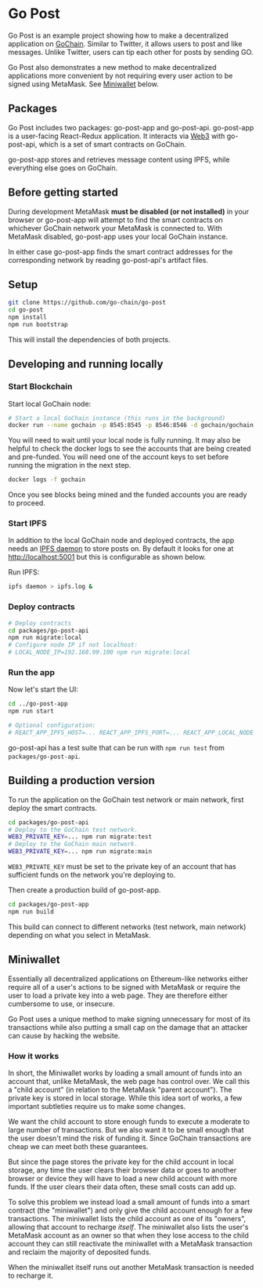 # Go Post

Go Post is an example project showing how to make a decentralized application on [GoChain](https://gochain.io/). Similar to Twitter, it allows users to post and like messages. Unlike Twitter, users can tip each other for posts by sending GO.

Go Post also demonstrates a new method to make decentralized applications more convenient by not requiring every user action to be signed using MetaMask. See [Miniwallet](#Miniwallet) below.

## Packages

Go Post includes two packages: go-post-app and go-post-api. go-post-app is a user-facing React-Redux application. It interacts via [Web3](https://github.com/ethereum/web3.js/) with go-post-api, which is a set of smart contracts on GoChain.

go-post-app stores and retrieves message content using IPFS, while everything else goes on GoChain.

## Before getting started

During development MetaMask **must be disabled (or not installed)** in your browser or go-post-app will attempt to find the smart contracts on whichever GoChain network your MetaMask is connected to. With MetaMask disabled, go-post-app uses your local GoChain instance.

In either case go-post-app finds the smart contract addresses for the corresponding network by reading go-post-api's artifact files.

## Setup

```sh
git clone https://github.com/go-chain/go-post
cd go-post
npm install
npm run bootstrap
```

This will install the dependencies of both projects.

## Developing and running locally

### Start Blockchain

Start local GoChain node:

```sh
# Start a local GoChain instance (this runs in the background)
docker run --name gochain -p 8545:8545 -p 8546:8546 -d gochain/gochain gochain --local --rpccorsdomain "*" --rpcaddr "0.0.0.0" --wsorigins "*" --rpcvhosts "*"
```

You will need to wait until your local node is fully running.  It may also be helpful to check the docker logs to see the accounts that are being created and pre-funded.  You will need one of the account keys to set before running the migration in the next step.

```sh
docker logs -f gochain
```

Once you see blocks being mined and the funded accounts you are ready to proceed.

### Start IPFS

In addition to the local GoChain node and deployed contracts, the app needs an [IPFS daemon](https://docs.ipfs.io/introduction/install) to store posts on. By default it looks for one at <http://localhost:5001> but this is configurable as shown below.

Run IPFS:

```sh
ipfs daemon > ipfs.log &
```

### Deploy contracts

```sh
# Deploy contracts
cd packages/go-post-api
npm run migrate:local
# Configure node IP if not localhost:
# LOCAL_NODE_IP=192.168.99.100 npm run migrate:local
```

### Run the app

Now let's start the UI:

```sh
cd ../go-post-app
npm run start

# Optional configuration:
# REACT_APP_IPFS_HOST=... REACT_APP_IPFS_PORT=... REACT_APP_LOCAL_NODE_IP=192.168.99.100 npm run start
```

go-post-api has a test suite that can be run with `npm run test` from `packages/go-post-api`.

## Building a production version

To run the application on the GoChain test network or main network, first deploy the smart contracts.

```sh
cd packages/go-post-api
# Deploy to the GoChain test network.
WEB3_PRIVATE_KEY=... npm run migrate:test
# Deploy to the GoChain main network.
WEB3_PRIVATE_KEY=... npm run migrate:main
```

`WEB3_PRIVATE_KEY` must be set to the private key of an account that has sufficient funds on the network you're deploying to.

Then create a production build of go-post-app.

```sh
cd packages/go-post-app
npm run build
```

This build can connect to different networks (test network, main network) depending on what you select in MetaMask.

## Miniwallet

Essentially all decentralized applications on Ethereum-like networks either require all of a user's actions to be signed with MetaMask or require the user to load a private key into a web page. They are therefore either cumbersome to use, or insecure.

Go Post uses a unique method to make signing unnecessary for most of its transactions while also putting a small cap on the damage that an attacker can cause by hacking the website.

### How it works

In short, the Miniwallet works by loading a small amount of funds into an account that, unlike MetaMask, the web page has control over. We call this a "child account" (in relation to the MetaMask "parent account"). The private key is stored in local storage. While this idea sort of works, a few important subtleties require us to make some changes.

We want the child account to store enough funds to execute a moderate to large number of transactions. But we also want it to be small enough that the user doesn't mind the risk of funding it. Since GoChain transactions are cheap we can meet both these guarantees.

But since the page stores the private key for the child account in local storage, any time the user clears their browser data or goes to another browser or device they will have to load a new child account with more funds. If the user clears their data often, these small costs can add up.

To solve this problem we instead load a small amount of funds into a smart contract (the "miniwallet") and only give the child account enough for a few transactions. The miniwallet lists the child account as one of its "owners", allowing that account to recharge _itself_. The miniwallet also lists the user's MetaMask account as an owner so that when they lose access to the child account they can still reactivate the miniwallet with a MetaMask transaction and reclaim the majority of deposited funds.

When the miniwallet itself runs out another MetaMask transaction is needed to recharge it.

